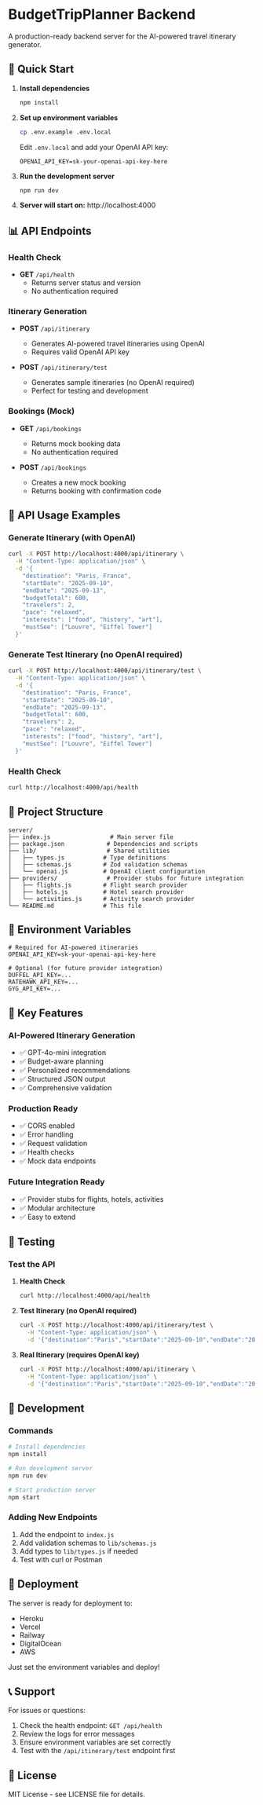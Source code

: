 # BudgetTripPlanner Backend

A production-ready backend server for the AI-powered travel itinerary generator.

## 🚀 Quick Start

1. **Install dependencies**
   ```bash
   npm install
   ```

2. **Set up environment variables**
   ```bash
   cp .env.example .env.local
   ```
   
   Edit `.env.local` and add your OpenAI API key:
   ```env
   OPENAI_API_KEY=sk-your-openai-api-key-here
   ```

3. **Run the development server**
   ```bash
   npm run dev
   ```

4. **Server will start on:** http://localhost:4000

## 📊 API Endpoints

### Health Check
- **GET** `/api/health`
  - Returns server status and version
  - No authentication required

### Itinerary Generation
- **POST** `/api/itinerary`
  - Generates AI-powered travel itineraries using OpenAI
  - Requires valid OpenAI API key

- **POST** `/api/itinerary/test`
  - Generates sample itineraries (no OpenAI required)
  - Perfect for testing and development

### Bookings (Mock)
- **GET** `/api/bookings`
  - Returns mock booking data
  - No authentication required

- **POST** `/api/bookings`
  - Creates a new mock booking
  - Returns booking with confirmation code

## 🔧 API Usage Examples

### Generate Itinerary (with OpenAI)

```bash
curl -X POST http://localhost:4000/api/itinerary \
  -H "Content-Type: application/json" \
  -d '{
    "destination": "Paris, France",
    "startDate": "2025-09-10",
    "endDate": "2025-09-13",
    "budgetTotal": 600,
    "travelers": 2,
    "pace": "relaxed",
    "interests": ["food", "history", "art"],
    "mustSee": ["Louvre", "Eiffel Tower"]
  }'
```

### Generate Test Itinerary (no OpenAI required)

```bash
curl -X POST http://localhost:4000/api/itinerary/test \
  -H "Content-Type: application/json" \
  -d '{
    "destination": "Paris, France",
    "startDate": "2025-09-10",
    "endDate": "2025-09-13",
    "budgetTotal": 600,
    "travelers": 2,
    "pace": "relaxed",
    "interests": ["food", "history", "art"],
    "mustSee": ["Louvre", "Eiffel Tower"]
  }'
```

### Health Check

```bash
curl http://localhost:4000/api/health
```

## 📁 Project Structure

```
server/
├── index.js                 # Main server file
├── package.json            # Dependencies and scripts
├── lib/                    # Shared utilities
│   ├── types.js           # Type definitions
│   ├── schemas.js         # Zod validation schemas
│   └── openai.js          # OpenAI client configuration
├── providers/              # Provider stubs for future integration
│   ├── flights.js         # Flight search provider
│   ├── hotels.js          # Hotel search provider
│   └── activities.js      # Activity search provider
└── README.md              # This file
```

## 🔑 Environment Variables

```env
# Required for AI-powered itineraries
OPENAI_API_KEY=sk-your-openai-api-key-here

# Optional (for future provider integration)
DUFFEL_API_KEY=...
RATEHAWK_API_KEY=...
GYG_API_KEY=...
```

## 🎯 Key Features

### AI-Powered Itinerary Generation
- ✅ GPT-4o-mini integration
- ✅ Budget-aware planning
- ✅ Personalized recommendations
- ✅ Structured JSON output
- ✅ Comprehensive validation

### Production Ready
- ✅ CORS enabled
- ✅ Error handling
- ✅ Request validation
- ✅ Health checks
- ✅ Mock data endpoints

### Future Integration Ready
- ✅ Provider stubs for flights, hotels, activities
- ✅ Modular architecture
- ✅ Easy to extend

## 🧪 Testing

### Test the API

1. **Health Check**
   ```bash
   curl http://localhost:4000/api/health
   ```

2. **Test Itinerary (no OpenAI required)**
   ```bash
   curl -X POST http://localhost:4000/api/itinerary/test \
     -H "Content-Type: application/json" \
     -d '{"destination":"Paris","startDate":"2025-09-10","endDate":"2025-09-13","budgetTotal":600,"travelers":2,"pace":"relaxed","interests":["food"],"mustSee":["Louvre"]}'
   ```

3. **Real Itinerary (requires OpenAI key)**
   ```bash
   curl -X POST http://localhost:4000/api/itinerary \
     -H "Content-Type: application/json" \
     -d '{"destination":"Paris","startDate":"2025-09-10","endDate":"2025-09-13","budgetTotal":600,"travelers":2,"pace":"relaxed","interests":["food"],"mustSee":["Louvre"]}'
   ```

## 🔄 Development

### Commands
```bash
# Install dependencies
npm install

# Run development server
npm run dev

# Start production server
npm start
```

### Adding New Endpoints

1. Add the endpoint to `index.js`
2. Add validation schemas to `lib/schemas.js`
3. Add types to `lib/types.js` if needed
4. Test with curl or Postman

## 🚀 Deployment

The server is ready for deployment to:
- Heroku
- Vercel
- Railway
- DigitalOcean
- AWS

Just set the environment variables and deploy!

## 📞 Support

For issues or questions:
1. Check the health endpoint: `GET /api/health`
2. Review the logs for error messages
3. Ensure environment variables are set correctly
4. Test with the `/api/itinerary/test` endpoint first

## 📄 License

MIT License - see LICENSE file for details.
